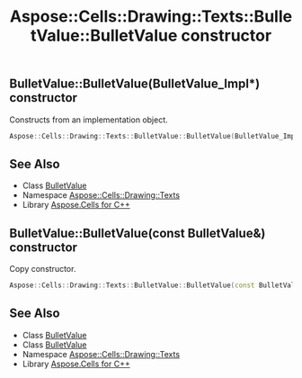 ﻿---
title: Aspose::Cells::Drawing::Texts::BulletValue::BulletValue constructor
linktitle: BulletValue
second_title: Aspose.Cells for C++ API Reference
description: 'Aspose::Cells::Drawing::Texts::BulletValue::BulletValue constructor. Constructs from an implementation object in C++.'
type: docs
weight: 100
url: /cpp/aspose.cells.drawing.texts/bulletvalue/bulletvalue/
---
## BulletValue::BulletValue(BulletValue_Impl*) constructor


Constructs from an implementation object.

```cpp
Aspose::Cells::Drawing::Texts::BulletValue::BulletValue(BulletValue_Impl *impl)
```

## See Also

* Class [BulletValue](../)
* Namespace [Aspose::Cells::Drawing::Texts](../../)
* Library [Aspose.Cells for C++](../../../)
## BulletValue::BulletValue(const BulletValue\&) constructor


Copy constructor.

```cpp
Aspose::Cells::Drawing::Texts::BulletValue::BulletValue(const BulletValue &src)
```

## See Also

* Class [BulletValue](../)
* Class [BulletValue](../)
* Namespace [Aspose::Cells::Drawing::Texts](../../)
* Library [Aspose.Cells for C++](../../../)
